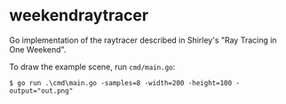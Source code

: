 # weekendraytracer
Go implementation of the raytracer described in Shirley's "Ray Tracing in One Weekend".

To draw the example scene, run `cmd/main.go`:

```
$ go run .\cmd\main.go -samples=8 -width=200 -height=100 -output="out.png"
```
